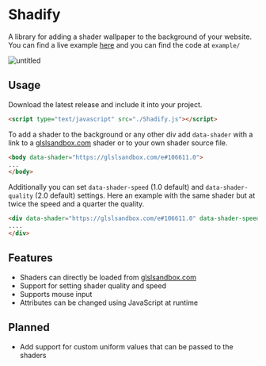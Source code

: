 # Shadify
A library for adding a shader wallpaper to the background of your website.
You can find a live example [here](https://danielfvm.github.io/Shadify/example/) and you can find the code at `example/`

![untitled](https://github.com/danielfvm/Shadify/assets/23420640/bee4a957-7d08-4db6-849c-7e7ff3bdd1d8)


## Usage
Download the latest release and include it into your project.
```html
<script type="text/javascript" src="./Shadify.js"></script>
```

To add a shader to the background or any other div add `data-shader` with a link to a [glslsandbox.com](https://glslsandbox.com/) shader or to your own shader source file.
```html
<body data-shader="https://glslsandbox.com/e#106611.0">
...
</body>
```

Additionally you can set `data-shader-speed` (1.0 default) and `data-shader-quality` (2.0 default) settings. Here an example with the same shader
but at twice the speed and a quarter the quality. 
```html
<div data-shader="https://glslsandbox.com/e#106611.0" data-shader-speed="2.0" data-shader-quality="4.0">
....
</div>
```

## Features
* Shaders can directly be loaded from [glslsandbox.com](https://glslsandbox.com/)
* Support for setting shader quality and speed
* Supports mouse input
* Attributes can be changed using JavaScript at runtime

## Planned
* Add support for custom uniform values that can be passed to the shaders
